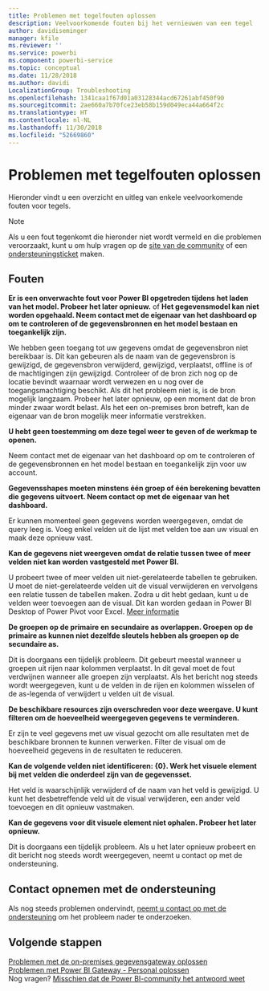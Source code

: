 ```yaml
---
title: Problemen met tegelfouten oplossen
description: Veelvoorkomende fouten bij het vernieuwen van een tegel
author: davidiseminger
manager: kfile
ms.reviewer: ''
ms.service: powerbi
ms.component: powerbi-service
ms.topic: conceptual
ms.date: 11/28/2018
ms.author: davidi
LocalizationGroup: Troubleshooting
ms.openlocfilehash: 1341caa1f67d01a03128344acd67261abf450f90
ms.sourcegitcommit: 2ae660a7b70fce23eb58b159d049eca44a664f2c
ms.translationtype: HT
ms.contentlocale: nl-NL
ms.lasthandoff: 11/30/2018
ms.locfileid: "52669860"
---
```

# <a name="troubleshooting-tile-errors"></a>Problemen met tegelfouten oplossen
Hieronder vindt u een overzicht en uitleg van enkele veelvoorkomende fouten voor tegels.

> [!NOTE]
> Als u een fout tegenkomt die hieronder niet wordt vermeld en die problemen veroorzaakt, kunt u om hulp vragen op de [site van de community](http://community.powerbi.com/) of een [ondersteuningsticket](https://powerbi.microsoft.com/support/) maken.
> 
> 

## <a name="errors"></a>Fouten
**Er is een onverwachte fout voor Power BI opgetreden tijdens het laden van het model. Probeer het later opnieuw.**
of **Het gegevensmodel kan niet worden opgehaald. Neem contact met de eigenaar van het dashboard op om te controleren of de gegevensbronnen en het model bestaan en toegankelijk zijn.**

We hebben geen toegang tot uw gegevens omdat de gegevensbron niet bereikbaar is. Dit kan gebeuren als de naam van de gegevensbron is gewijzigd, de gegevensbron verwijderd, gewijzigd, verplaatst, offline is of de machtigingen zijn gewijzigd. Controleer of de bron zich nog op de locatie bevindt waarnaar wordt verwezen en u nog over de toegangsmachtiging beschikt. Als dit het probleem niet is, is de bron mogelijk langzaam. Probeer het later opnieuw, op een moment dat de bron minder zwaar wordt belast. Als het een on-premises bron betreft, kan de eigenaar van de bron mogelijk meer informatie verstrekken.

**U hebt geen toestemming om deze tegel weer te geven of de werkmap te openen.**

Neem contact met de eigenaar van het dashboard op om te controleren of de gegevensbronnen en het model bestaan en toegankelijk zijn voor uw account.

**Gegevensshapes moeten minstens één groep of één berekening bevatten die gegevens uitvoert. Neem contact op met de eigenaar van het dashboard.**

Er kunnen momenteel geen gegevens worden weergegeven, omdat de query leeg is. Voeg enkel velden uit de lijst met velden toe aan uw visual en maak deze opnieuw vast.

**Kan de gegevens niet weergeven omdat de relatie tussen twee of meer velden niet kan worden vastgesteld met Power BI.**

U probeert twee of meer velden uit niet-gerelateerde tabellen te gebruiken. U moet de niet-gerelateerde velden uit de visual verwijderen en vervolgens een relatie tussen de tabellen maken. Zodra u dit hebt gedaan, kunt u de velden weer toevoegen aan de visual. Dit kan worden gedaan in Power BI Desktop of Power Pivot voor Excel. [Meer informatie](desktop-create-and-manage-relationships.md)

**De groepen op de primaire en secundaire as overlappen. Groepen op de primaire as kunnen niet dezelfde sleutels hebben als groepen op de secundaire as.**

Dit is doorgaans een tijdelijk probleem. Dit gebeurt meestal wanneer u groepen uit rijen naar kolommen verplaatst. In dit geval moet de fout verdwijnen wanneer alle groepen zijn verplaatst. Als het bericht nog steeds wordt weergegeven, kunt u de velden in de rijen en kolommen wisselen of de as-legenda of verwijdert u velden uit de visual.  

**De beschikbare resources zijn overschreden voor deze weergave. U kunt filteren om de hoeveelheid weergegeven gegevens te verminderen.**

Er zijn te veel gegevens met uw visual gezocht om alle resultaten met de beschikbare bronnen te kunnen verwerken. Filter de visual om de hoeveelheid gegevens in de resultaten te reduceren.

**Kan de volgende velden niet identificeren: {0}. Werk het visuele element bij met velden die onderdeel zijn van de gegevensset.**

Het veld is waarschijnlijk verwijderd of de naam van het veld is gewijzigd. U kunt het desbetreffende veld uit de visual verwijderen, een ander veld toevoegen en dit opnieuw vastmaken.

**Kan de gegevens voor dit visuele element niet ophalen. Probeer het later opnieuw.**

Dit is doorgaans een tijdelijk probleem. Als u het later opnieuw probeert en dit bericht nog steeds wordt weergegeven, neemt u contact op met de ondersteuning.

## <a name="contact-support"></a>Contact opnemen met de ondersteuning
Als nog steeds problemen ondervindt, [neemt u contact op met de ondersteuning](https://support.powerbi.com) om het probleem nader te onderzoeken.

## <a name="next-steps"></a>Volgende stappen
[Problemen met de on-premises gegevensgateway oplossen](service-gateway-onprem-tshoot.md)  
[Problemen met Power BI Gateway - Personal oplossen](service-admin-troubleshooting-power-bi-personal-gateway.md)  
Nog vragen? [Misschien dat de Power BI-community het antwoord weet](http://community.powerbi.com/)

